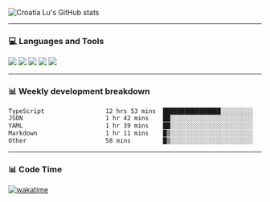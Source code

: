 ![Croatia Lu's GitHub stats](https://github-readme-stats.vercel.app/api?username=croatialu&show_icons=true&theme=transparent)

<hr>

### 💻 Languages and Tools

<code><a href="https://nodejs.org/en"><img src="https://api.iconify.design/skill-icons:nodejs-light.svg" /></a></code>
<code><a href="https://www.typescriptlang.org/"><img src="https://api.iconify.design/logos:typescript-icon.svg" /></a></code>
<code><a href="https://react.dev"><img src="https://api.iconify.design/logos:react.svg" /></a></code>
<code><a href="https://github.com/vuejs/core"><img src="https://api.iconify.design/logos:vue.svg" /></a></code> 
<code><a href="https://www.docker.com/"><img src="https://api.iconify.design/logos:docker-icon.svg" /></a></code> 

<hr>

### 📊 Weekly development breakdown

<!--START_SECTION:waka-->

```txt
TypeScript                 12 hrs 53 mins  ████████████████░░░░░░░░░   63.46 %
JSON                       1 hr 42 mins    ██░░░░░░░░░░░░░░░░░░░░░░░   08.41 %
YAML                       1 hr 39 mins    ██░░░░░░░░░░░░░░░░░░░░░░░   08.14 %
Markdown                   1 hr 11 mins    █▒░░░░░░░░░░░░░░░░░░░░░░░   05.84 %
Other                      58 mins         █▒░░░░░░░░░░░░░░░░░░░░░░░   04.77 %
```

<!--END_SECTION:waka-->

<hr>

### 📊 Code Time

[![wakatime](https://wakatime.com/badge/user/385c169e-5cb1-4640-b485-74e2af473e5d.svg)](https://wakatime.com/@croatialu)
